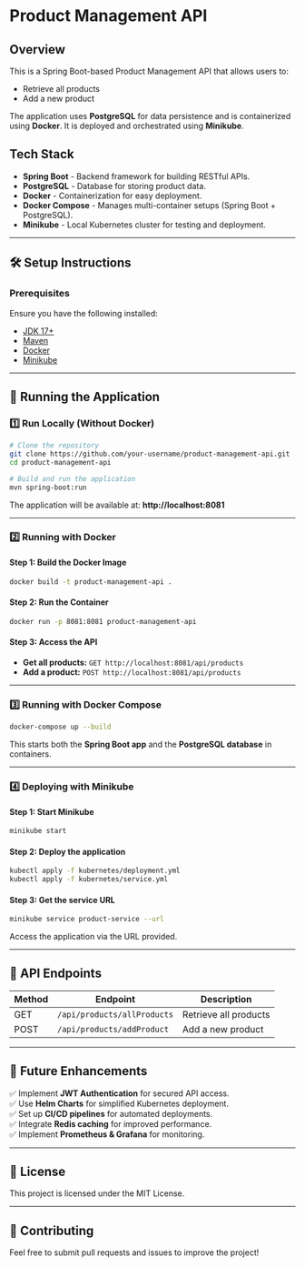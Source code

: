 # Product Management API

## Overview
This is a Spring Boot-based Product Management API that allows users to:
- Retrieve all products
- Add a new product

The application uses **PostgreSQL** for data persistence and is containerized using **Docker**. It is deployed and orchestrated using **Minikube**.

## Tech Stack
- **Spring Boot** - Backend framework for building RESTful APIs.
- **PostgreSQL** - Database for storing product data.
- **Docker** - Containerization for easy deployment.
- **Docker Compose** - Manages multi-container setups (Spring Boot + PostgreSQL).
- **Minikube** - Local Kubernetes cluster for testing and deployment.

---

## 🛠️ Setup Instructions

### Prerequisites
Ensure you have the following installed:
- [JDK 17+](https://adoptium.net/)
- [Maven](https://maven.apache.org/)
- [Docker](https://www.docker.com/get-started)
- [Minikube](https://minikube.sigs.k8s.io/docs/)

---

## 🚀 Running the Application

### 1️⃣ Run Locally (Without Docker)
```sh
# Clone the repository
git clone https://github.com/your-username/product-management-api.git
cd product-management-api

# Build and run the application
mvn spring-boot:run
```

The application will be available at: **http://localhost:8081**

---

### 2️⃣ Running with Docker
#### **Step 1: Build the Docker Image**
```sh
docker build -t product-management-api .
```
#### **Step 2: Run the Container**
```sh
docker run -p 8081:8081 product-management-api
```
#### **Step 3: Access the API**
- **Get all products:** `GET http://localhost:8081/api/products`
- **Add a product:** `POST http://localhost:8081/api/products`

---

### 3️⃣ Running with Docker Compose
```sh
docker-compose up --build
```
This starts both the **Spring Boot app** and the **PostgreSQL database** in containers.

---

### 4️⃣ Deploying with Minikube
#### **Step 1: Start Minikube**
```sh
minikube start
```
#### **Step 2: Deploy the application**
```sh
kubectl apply -f kubernetes/deployment.yml
kubectl apply -f kubernetes/service.yml
```
#### **Step 3: Get the service URL**
```sh
minikube service product-service --url
```
Access the application via the URL provided.

---

## 📜 API Endpoints
| Method | Endpoint | Description |
|--------|---------|-------------|
| GET | `/api/products/allProducts` | Retrieve all products |
| POST | `/api/products/addProduct` | Add a new product |

---

## 🔧 Future Enhancements
✅ Implement **JWT Authentication** for secured API access.  
✅ Use **Helm Charts** for simplified Kubernetes deployment.  
✅ Set up **CI/CD pipelines** for automated deployments.  
✅ Integrate **Redis caching** for improved performance.  
✅ Implement **Prometheus & Grafana** for monitoring.  

---

## 📜 License
This project is licensed under the MIT License.

---

## 🙌 Contributing
Feel free to submit pull requests and issues to improve the project!

